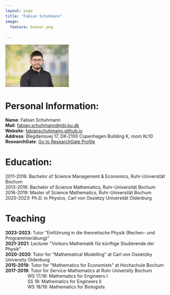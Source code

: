 ```yaml
---
layout: page
title: "Fabian Schuhmann"
image:
  feature: banner.png

---
```


<img src="/images/FabianSchuhmann.jpg" alt="drawing" width="200"/>

# Personal Information:
**Name**: Fabian Schuhmann<br />
**Mail**: [fabian.schuhmann@nbi.ku.dk](fabian.schuhmann@nbi.ku.dk)<br />
**Website**: [fabianschuhmann.github.io](https://fabianschuhmann.github.io)<br />
**Address**: Blegdamsvej 17, DK-2100 Copenhagen Building K, room Kc10<br />
**ResearchGate**: [Go to ResearchGate Profile](https://www.researchgate.net/profile/Fabian-Schuhmann-2)

# Education:
2011-2016: Bachelor of Science Management &amp; Economics, Ruhr-Universität Bochum<br />
2013-2016: Bachelor of Science Mathematics, Ruhr-Universität Bochum<br />
2016-2019: Master of Science Mathematics, Ruhr-Universität Bochum<br />
2020-2023: Ph.D. in Physics, Carl von Ossietzy Universität Oldenburg <br/>

# Teaching
**2023-2023**: Tutor "Einführung in die theoretische Physik (Rechen- und Programmierübung)"<br>
**2021-2021**: Lecturer "Vorkurs Mathematik für künftige Studierende der Physik"<br>
**2020-2020**: Tutor for "Mathematical Modelling" at Carl von Ossietzky University Oldenburg<br>
**2015-2019**: Tutor for "Mathematics for Economists" at Hochschule Bochum<br>
**2017-2019**: Tutor for Service-Mathematics at Ruhr University Bochum<br>
&emsp;&emsp;&emsp;&emsp;&emsp;WS 17/18: Mathematics for Engineers I<br>
&emsp;&emsp;&emsp;&emsp;&emsp;SS 18:    Mathematics for Engineers II<br>
&emsp;&emsp;&emsp;&emsp;&emsp;WS 18/19: Mathematics for Biologists<br>

